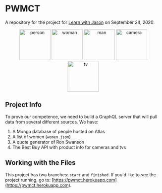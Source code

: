 # PWMCT

A repository for the project for [Learn with Jason](https://learnwithjason.dev) on September 24, 2020.

<p align="center">
<img src="https://emojipedia-us.s3.dualstack.us-west-1.amazonaws.com/thumbs/120/apple/237/singer_1f9d1-200d-1f3a4.png" width="100" alt="person"/>
<img src="https://emojipedia-us.s3.dualstack.us-west-1.amazonaws.com/thumbs/120/apple/237/woman_1f469.png" width="100" alt="woman"/>
<img src="https://emojipedia-us.s3.dualstack.us-west-1.amazonaws.com/thumbs/120/apple/237/man_emoji-modifier-fitzpatrick-type-5_1f468-1f3fe_1f3fe.png" width="100" alt="man"/>
<img src="https://emojipedia-us.s3.dualstack.us-west-1.amazonaws.com/thumbs/120/apple/237/camera_1f4f7.png" width="100" alt="camera"/>
<img src="https://emojipedia-us.s3.dualstack.us-west-1.amazonaws.com/thumbs/120/apple/237/television_1f4fa.png" width="100" alt="tv"/>
</p>

## Project Info

To prove our competence, we need to build a GraphQL server that will pull data from several different sources. We have:

1. A Mongo database of people hosted on Atlas
2. A list of women (`women.json`)
3. A quote generator of Ron Swanson
4. The Best Buy API with product info for cameras and tvs

## Working with the Files

This project has two branches: `start` and `finished`. If you'd like to see the project running, go to: [https://pwmct.herokuapp.com](https://pwmct.herokuapp.com).
